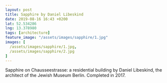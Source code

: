 ```yaml
---
layout: post
title: Sapphire by Daniel Libeskind
date: 2019-08-16 16:43 +0200
lat: 52.534286
lng: 13.378980
tags: [architecture]
feature_image: "/assets/images/sapphire/1.jpg"
images: [
  /assets/images/sapphire/1.jpg,
  /assets/images/sapphire/2.jpg
]
---
```


Sapphire on Chausseestrasse: a residential building by Daniel Libeskind, the architect of the Jewish Museum Berlin. Completed in 2017.
